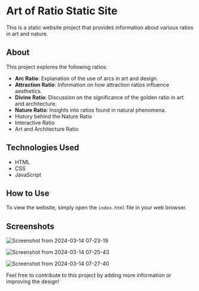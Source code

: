 # Art of Ratio Static Site

This is a static website project that provides information about various ratios in art and nature.

## About

This project explores the following ratios:
- **Arc Ratio**: Explanation of the use of arcs in art and design.
- **Attraction Ratio**: Information on how attraction ratios influence aesthetics.
- **Divine Ratio**: Discussion on the significance of the golden ratio in art and architecture.
- **Nature Ratio**: Insights into ratios found in natural phenomena.
- History behind the Nature Ratio
- Interactive Ratio
- Art and Architecture Ratio

## Technologies Used

- HTML
- CSS
- JavaScript

## How to Use

To view the website, simply open the `index.html` file in your web browser.

## Screenshots

![Screenshot from 2024-03-14 07-23-19](https://github.com/The-Ajinkya/Art-of-Ratio-Static-Site/assets/120747007/cf808bfe-ba5b-401b-9247-b6e37bcf879c)

![Screenshot from 2024-03-14 07-25-43](https://github.com/The-Ajinkya/Art-of-Ratio-Static-Site/assets/120747007/8b39cd98-e9d2-429a-9f63-07fe783877db)

![Screenshot from 2024-03-14 07-27-40](https://github.com/The-Ajinkya/Art-of-Ratio-Static-Site/assets/120747007/c8850d47-8ab2-43ad-abcc-3a2193a41934)

Feel free to contribute to this project by adding more information or improving the design!


